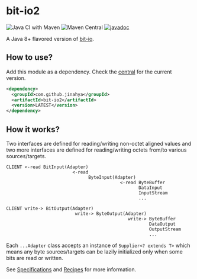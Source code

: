 # bit-io2

![Java CI with Maven](https://github.com/jinahya/bit-io2/workflows/Java%20CI%20with%20Maven/badge.svg)
![Maven Central](https://img.shields.io/maven-central/v/com.github.jinahya/bit-io2)
[![javadoc](https://javadoc.io/badge2/com.github.jinahya/bit-io2/javadoc.svg)](https://javadoc.io/doc/com.github.jinahya/bit-io2)

A Java 8+ flavored version of [bit-io](https://github.com/jinahya/bit-io).

## How to use?

Add this module as a dependency. Check the [central](https://search.maven.org/search?q=g:com.github.jinahya%20a:bit-io2) for the current version.

```xml
<dependency>
  <groupId>com.github.jinahya</groupId>
  <artifactId>bit-io2</artifactId>
  <version>LATEST</version>
</dependency>
```

## How it works?

Two interfaces are defined for reading/writing non-octet aligned values and two more interfaces are defined for reading/writing octets from/to various sources/targets.

```
CLIENT <-read BitInput(Adapter)
                         <-read
                               ByteInput(Adapter)
                                           <-read ByteBuffer
                                                  DataInput
                                                  InputStream
                                                  ...
```

```
CLIENT write-> BitOutput(Adapter)
                          write-> ByteOutput(Adapter)
                                              write-> ByteBuffer
                                                      DataOutput
                                                      OutputStream
                                                      ...
```

Each `...Adapter` class accepts an instance of `Supplier<? extends T>` which means any byte sources/targets can be lazily initialized only when some bits are read or written.

See [Specifications](https://github.com/jinahya/bit-io2/wiki/Specifications) and [Recipes](https://github.com/jinahya/bit-io2/wiki/Recipes) for more information.

